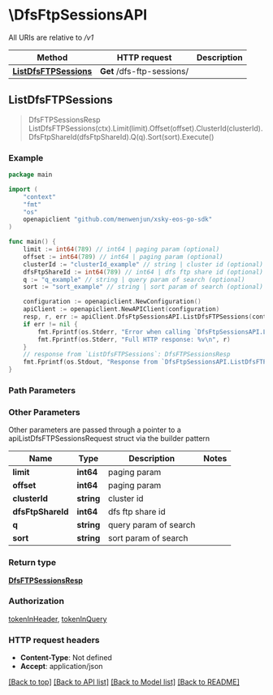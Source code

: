 # \DfsFtpSessionsAPI

All URIs are relative to */v1*

Method | HTTP request | Description
------------- | ------------- | -------------
[**ListDfsFTPSessions**](DfsFtpSessionsAPI.md#ListDfsFTPSessions) | **Get** /dfs-ftp-sessions/ | 



## ListDfsFTPSessions

> DfsFTPSessionsResp ListDfsFTPSessions(ctx).Limit(limit).Offset(offset).ClusterId(clusterId).DfsFtpShareId(dfsFtpShareId).Q(q).Sort(sort).Execute()





### Example

```go
package main

import (
	"context"
	"fmt"
	"os"
	openapiclient "github.com/menwenjun/xsky-eos-go-sdk"
)

func main() {
	limit := int64(789) // int64 | paging param (optional)
	offset := int64(789) // int64 | paging param (optional)
	clusterId := "clusterId_example" // string | cluster id (optional)
	dfsFtpShareId := int64(789) // int64 | dfs ftp share id (optional)
	q := "q_example" // string | query param of search (optional)
	sort := "sort_example" // string | sort param of search (optional)

	configuration := openapiclient.NewConfiguration()
	apiClient := openapiclient.NewAPIClient(configuration)
	resp, r, err := apiClient.DfsFtpSessionsAPI.ListDfsFTPSessions(context.Background()).Limit(limit).Offset(offset).ClusterId(clusterId).DfsFtpShareId(dfsFtpShareId).Q(q).Sort(sort).Execute()
	if err != nil {
		fmt.Fprintf(os.Stderr, "Error when calling `DfsFtpSessionsAPI.ListDfsFTPSessions``: %v\n", err)
		fmt.Fprintf(os.Stderr, "Full HTTP response: %v\n", r)
	}
	// response from `ListDfsFTPSessions`: DfsFTPSessionsResp
	fmt.Fprintf(os.Stdout, "Response from `DfsFtpSessionsAPI.ListDfsFTPSessions`: %v\n", resp)
}
```

### Path Parameters



### Other Parameters

Other parameters are passed through a pointer to a apiListDfsFTPSessionsRequest struct via the builder pattern


Name | Type | Description  | Notes
------------- | ------------- | ------------- | -------------
 **limit** | **int64** | paging param | 
 **offset** | **int64** | paging param | 
 **clusterId** | **string** | cluster id | 
 **dfsFtpShareId** | **int64** | dfs ftp share id | 
 **q** | **string** | query param of search | 
 **sort** | **string** | sort param of search | 

### Return type

[**DfsFTPSessionsResp**](DfsFTPSessionsResp.md)

### Authorization

[tokenInHeader](../README.md#tokenInHeader), [tokenInQuery](../README.md#tokenInQuery)

### HTTP request headers

- **Content-Type**: Not defined
- **Accept**: application/json

[[Back to top]](#) [[Back to API list]](../README.md#documentation-for-api-endpoints)
[[Back to Model list]](../README.md#documentation-for-models)
[[Back to README]](../README.md)

